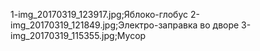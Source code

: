 1-img_20170319_123917.jpg;Яблоко-глобус
2-img_20170319_121849.jpg;Электро-заправка во дворе
3-img_20170319_115355.jpg;Мусор